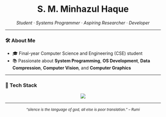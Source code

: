 <!-- Header -->
<h1 align="center">S. M. Minhazul Haque</h1>
<p align="center">
  <i>Student · Systems Programmer · Aspiring Researcher · Developer</i>
</p>

---

### 🛠 About Me
- 🎓 Final-year Computer Science and Engineering (CSE) student<!-- aiming for a PhD in **Systems + ML research** -->
- 📚 Passionate about **System Programming**, **OS Development**, **Data Compression**, **Computer Vision**, and **Computer Graphics**

---
<!---
### 📊 Development Stats
<p align="center">
  <img src="https://github-readme-stats.vercel.app/api?username=minhaz5000&show_icons=true&theme=transparent" alt="GitHub Stats" height="150"/>
  <img src="https://github-readme-streak-stats.herokuapp.com/?user=minhaz5000&theme=transparent" alt="Streak Stats" height="150"/>
</p>

-->

### 🧰 Tech Stack
<p align="center">
  <img src="https://skillicons.dev/icons?i=linux,neovim,c,cpp,rust,python,java,cmake,git,github,opengl" />
</p>

---

<p align="center">
  <sub><i>“silence is the language of god, all else is poor translation.” – Rumi</i></sub>
</p>
